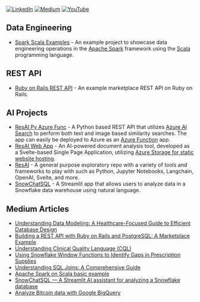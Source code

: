 [![LinkedIn](https://img.shields.io/badge/LinkedIn-Profile-blue)](https://www.linkedin.com/in/rycharlind)
[![Medium](https://img.shields.io/badge/Medium-Blog-black)](https://rycharlind.medium.com)
[![YouTube](https://img.shields.io/badge/YouTube-Channel-red)](https://www.youtube.com/@rycharlind)

## Data Engineering
- [Spark Scala Examples](https://github.com/rycharlind/spark-scala-examples) - An example project to showcase data engineering operations in the [Apache Spark](https://spark.apache.org/) framework using the [Scala](https://www.scala-lang.org/) programming language.

## REST API
- [Ruby on Rails REST API](https://github.com/rycharlind/rails_rest_api_example) - An example marketplace REST API on Ruby on Rails.

## AI Projects
- [ResAI Py Azure Func](https://github.com/rycharlind/resai-py-azure-func) - A Python based REST API that utilizes [Azure AI Search](https://learn.microsoft.com/en-us/azure/search/search-what-is-azure-search) to perform both text and image based similarity searches.  The app can easily be deployed to Azure as an [Azure Function](https://learn.microsoft.com/en-us/azure/azure-functions/functions-overview?pivots=programming-language-python) app.
- [ResAI Web App](https://github.com/rycharlind/resai-web-app) - An AI-powered document analysis tool, developed as a Svelte-based Single Page Application, utilizing [Azure Storage for static website hosting](https://learn.microsoft.com/en-us/azure/storage/blobs/storage-blob-static-website).
- [ResAI](https://github.com/rycharlind/resai) - A general purpose exploratory repo with a variety of tools and frameworks to play with such as Python, Jupyter Notebooks, Langchain, OpenAI, Svelte, and more.
- [SnowChatSQL](https://github.com/rycharlind/snowchatsql) - A Streamlit app that allows users to analyze data in a Snowflake data warehouse using natural language.

## Medium Articles
- [Understanding Data Modeling: A Healthcare-Focused Guide to Efficient Database Design](https://rycharlind.medium.com/understanding-data-modeling-a-healthcare-focused-guide-to-efficient-database-design-bf96cb88aa66)
- [Building a REST API with Ruby on Rails and PostgreSQL: A Marketplace Example](https://rycharlind.medium.com/building-a-rest-api-with-ruby-on-rails-and-postgresql-a-marketplace-example-bbc527aac84a)
- [Understanding Clinical Quality Language (CQL)](https://rycharlind.medium.com/understanding-clinical-quality-language-cql-620783f71a7e)
- [Using Snowflake Window Functions to Identify Gaps in Prescription Supplies](https://rycharlind.medium.com/using-snowflake-window-functions-to-identify-gaps-in-prescription-supplies-9527d96c0b7c)
- [Understanding SQL Joins: A Comprehensive Guide](https://rycharlind.medium.com/understanding-sql-joins-a-comprehensive-guide-30fac661d4de)
- [Apache Spark on Scala basic example](https://rycharlind.medium.com/apache-spark-on-scala-basic-example-7aab11d58c08)
- [SnowChatSQL — A Streamlit AI assistant for analyzing a Snowflake database](https://rycharlind.medium.com/snowchatsql-a-streamlit-ai-assistant-for-analyzing-a-snowflake-database-6a060be4b013)
- [Analyze Bitcoin data with Google BigQuery](https://rycharlind.medium.com/analyze-bitcoin-data-with-google-bigquery-b131d0cc5b5c)



<!--
**rycharlind/rycharlind** is a ✨ _special_ ✨ repository because its `README.md` (this file) appears on your GitHub profile.

Here are some ideas to get you started:

- 🔭 I’m currently working on ...
- 🌱 I’m currently learning ...
- 👯 I’m looking to collaborate on ...
- 🤔 I’m looking for help with ...
- 💬 Ask me about ...
- 📫 How to reach me: ...
- 😄 Pronouns: ...
- ⚡ Fun fact: ...
-->
